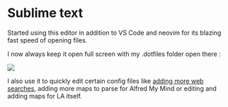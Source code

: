 # Sublime text

Started using this editor in addition to VS Code and neovim for its blazing fast speed of opening files.

I now always keep it open full screen with my .dotfiles folder open there : 

![][image-1]

I also use it to quickly edit certain config files like [adding more web searches][1], adding more maps to parse for Alfred My Mind or editing and adding maps for LA itself.

[1]:	https://github.com/nikitavoloboev/alfred-web-searches

[image-1]:	https://i.imgur.com/fyGWhVc.png